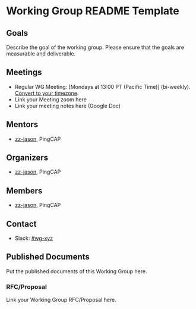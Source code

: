 # Working Group README Template

## Goals

Describe the goal of the working group. Please ensure that the goals are measurable and deliverable.

## Meetings

* Regular WG Meeting: [Mondays at 13:00 PT (Pacific Time)] (bi-weekly). [Convert to your timezone](http://www.thetimezoneconverter.com/?t=13:00&tz=PT%20%28Pacific%20Time%29).
* Link your Meeting zoom here
* Link your meeting notes here (Google Doc)

## Mentors

- [zz-jason](https://github.com/zz-jason), PingCAP

## Organizers

* [zz-jason](https://github.com/zz-jason), PingCAP

## Members

- [zz-jason](https://github.com/zz-jason), PingCAP


## Contact
- Slack: [#wg-xyz](https://join.slack.com/t/tidbcommunity/shared_invite/enQtNzc0MzI4ODExMDc4LWYwYmIzMjZkYzJiNDUxMmZlN2FiMGJkZjAyMzQ5NGU0NGY0NzI3NTYwMjAyNGQ1N2I2ZjAxNzc1OGUwYWM0NzE)

## Published Documents

Put the published documents of this Working Group here.

### RFC/Proposal

Link your Working Group RFC/Proposal here.
